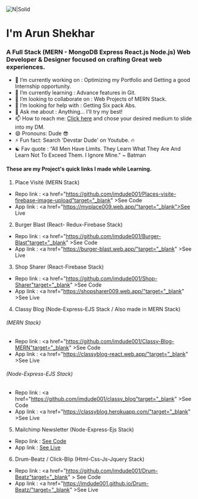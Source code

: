 ![N|Solid](https://i.ibb.co/zHHTPmJ/linkedin-banner-2.jpg)
# I'm Arun Shekhar
### A Full Stack (MERN - MongoDB Express React.js Node.js) Web Developer & Designer focused on crafting Great web experiences. 

- 🔭 I’m currently working on : Optimizing my Portfolio and Getting a good Internship opportunity.
- 🔱 I’m currently learning : Advance features in Git.
- 👯 I’m looking to collaborate on : Web Projects of MERN Stack.
- 🤔 I’m looking for help with : Getting Six pack Abs.
- 💬 Ask me about : Anything... I'll try my best! 
- 📫 How to reach me: <a  href="https://devstardude.web.app/" target="_blank">Click here</a> and chose your desired medium to slide into my DM. 
- 😄 Pronouns: Dude 😎
- ⚡ Fun fact: Search 'Devstar Dude' on Youtube. 🔥
- ☯ Fav quote : “All Men Have Limits. They Learn What They Are And Learn Not To Exceed Them. I Ignore Mine." ~ Batman

#### These are my Project's quick links I made while Learning.
1) Place Visité (MERN Stack)
- Repo link : <a href="https://github.com/imdude001/Places-visite-firebase-image-upload"target="_blank" >See Code</a>
- App link : <a href="https://myplace009.web.app/"target="_blank">See Live</a> 
 
2) Burger Blast (React- Redux-Firebase Stack)  
- Repo link : <a href="https://github.com/imdude001/Burger-Blast"target="_blank" >See Code</a>
- App link : <a href="https://burger-blast.web.app/"target="_blank" >See Live</a>

3) Shop Sharer (React-Firebase Stack)
- Repo link : <a href="https://github.com/imdude001/Shop-Sharer"target="_blank" >See Code</a>
- App link : <a href="https://shopsharer009.web.app/"target="_blank" >See Live</a>

4) Classy Blog (Node-Express-EJS Stack / Also made in MERN Stack)
 ###### (MERN Stack)
- Repo link : <a href="https://github.com/imdude001/Classy-Blog-MERN"target="_blank" >See Code</a>
- App link : <a href="https://classyblog-react.web.app/"target="_blank" >See Live</a>
 ###### (Node-Express-EJS Stack)
- Repo link : <a href="https://github.com/imdude001/classy_blog"target="_blank" >See Code</a>
- App link : <a href="https://classyblog.herokuapp.com/"target="_blank" >See Live</a>

5) Mailchimp Newsletter (Node-Express-Ejs Stack)
- Repo link : <a href="https://github.com/imdude001/newsletter" target="_blank">See Code</a>
- App link : <a href="https://mailchimpnewsletterproject.herokuapp.com/" target="_blank">See Live</a>

6) Drum-Beatz / Click-Blip (Html-Css-Js-Jquery Stack)
- Repo link : <a href="https://github.com/imdude001/Drum-Beatz"target="_blank" > See Code</a>
- App link : <a href="https://imdude001.github.io/Drum-Beatz/"target="_blank" >See Live</a>

<!--
**imdude001/imdude001** is a ✨ _special_ ✨ repository because its `README.md` (this file) appears on your GitHub profile.

Here are some ideas to get you started:

- 🔭 I’m currently working on ...
- 🌱 I’m currently learning ...
- 👯 I’m looking to collaborate on ...
- 🤔 I’m looking for help with ...
- 💬 Ask me about ...
- 📫 How to reach me: ...
- 😄 Pronouns: ...
- ⚡ Fun fact: ...
-->
